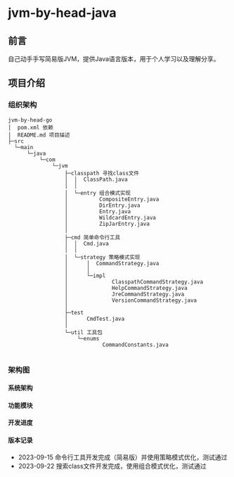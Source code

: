 # jvm-by-head-java

## 前言

自己动手手写简易版JVM，提供Java语言版本，用于个人学习以及理解分享。

## 项目介绍

### 组织架构

```
jvm-by-head-go
│  pom.xml 依赖
│  README.md 项目描述
├─src
  └─main
      └─java
          └─com
              └─jvm
                  ├─classpath 寻找class文件
                  │  │  ClassPath.java
                  │  │
                  │  └─entry 组合模式实现 
                  │          CompositeEntry.java
                  │          DirEntry.java
                  │          Entry.java
                  │          WildcardEntry.java
                  │          ZipJarEntry.java
                  │
                  ├─cmd 简单命令行工具
                  │  │  Cmd.java
                  │  │
                  │  └─strategy 策略模式实现
                  │      │  CommandStrategy.java
                  │      │
                  │      └─impl
                  │              ClasspathCommandStrategy.java
                  │              HelpCommandStrategy.java
                  │              JreCommandStrategy.java
                  │              VersionCommandStrategy.java
                  │              
                  ├─test
                  │      CmdTest.java
                  │
                  └─util 工具包
                      └─enums
                              CommandConstants.java


```

### 架构图

#### 系统架构

#### 功能模块

#### 开发进度

#### 版本记录
- 2023-09-15 命令行工具开发完成（简易版）并使用策略模式优化，测试通过
- 2023-09-22 搜索class文件开发完成，使用组合模式优化，测试通过
